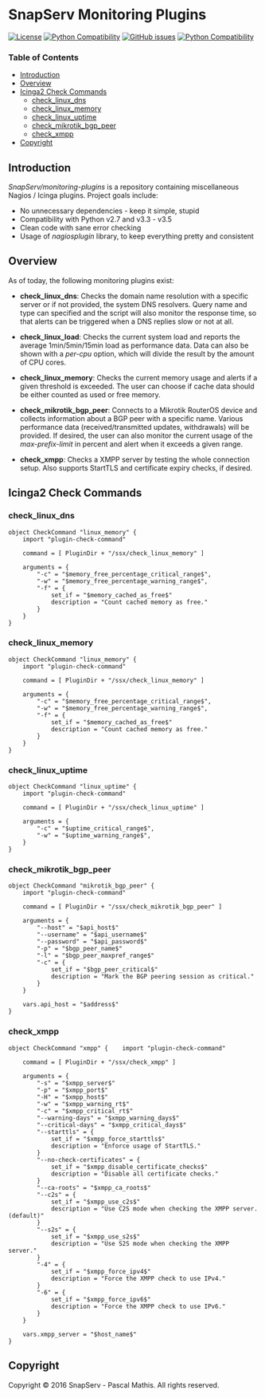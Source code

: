 # SnapServ Monitoring Plugins

[![License](http://img.shields.io/badge/license-GPL--3.0+-blue.svg)](https://github.com/SnapServ/monitoring-plugins/LICENSE.txt)
[![Python Compatibility](http://img.shields.io/badge/python_compatiblity-2.7_and_3.3--3.5-brightgreen.svg)](#)
[![GitHub issues](https://img.shields.io/github/issues/badges/shields.svg)](https://github.com/SnapServ/monitoring-plugins/issues)
[![Python Compatibility](http://img.shields.io/badge/copyright-SnapServ_--_Pascal_Mathis-lightgrey.svg)](#)

### Table of Contents

- [Introduction](#introduction)
- [Overview](#overview)
- [Icinga2 Check Commands](#icinga2-check-commands)
    - [check_linux_dns](#check_linux_dns)
    - [check_linux_memory](#check_linux_memory)
    - [check_linux_uptime](#check_linux_uptime)
    - [check_mikrotik_bgp_peer](#check_mikrotik_bgp_peer)
    - [check_xmpp](#check_xmpp)
- [Copyright](#copyright)

## Introduction

*SnapServ/monitoring-plugins* is a repository containing miscellaneous Nagios /
Icinga plugins. Project goals include:

- No unnecessary dependencies - keep it simple, stupid
- Compatibility with Python v2.7 and v3.3 - v3.5
- Clean code with sane error checking
- Usage of *nagiosplugin* library, to keep everything pretty and consistent

## Overview

As of today, the following monitoring plugins exist:

- **check_linux_dns**: Checks the domain name resolution with a specific server
  or if not provided, the system DNS resolvers. Query name and type can
  specified and the script will also monitor the response time, so that alerts
  can be triggered when a DNS replies slow or not at all.

- **check_linux_load**: Checks the current system load and reports the average
  1min/5min/15min load as performance data. Data can also be shown with a
  *per-cpu* option, which will divide the result by the amount of CPU cores.

- **check_linux_memory**: Checks the current memory usage and alerts if a given
  threshold is exceeded. The user can choose if cache data should be either
  counted as used or free memory.

- **check_mikrotik_bgp_peer**: Connects to a Mikrotik RouterOS device and
  collects information about a BGP peer with a specific name. Various
  performance data (received/transmitted updates, withdrawals) will be provided.
  If desired, the user can also monitor the current usage of the
  *max-prefix-limit* in percent and alert when it exceeds a given range.

- **check_xmpp**: Checks a XMPP server by testing the whole connection setup.
  Also supports StartTLS and certificate expiry checks, if desired.

## Icinga2 Check Commands

### check_linux_dns

```
object CheckCommand "linux_memory" {
	import "plugin-check-command"

	command = [ PluginDir + "/ssx/check_linux_memory" ]

	arguments = {
		"-c" = "$memory_free_percentage_critical_range$",
		"-w" = "$memory_free_percentage_warning_range$",
		"-f" = {
			set_if = "$memory_cached_as_free$"
			description = "Count cached memory as free."
		}
	}
}
```

### check_linux_memory

```
object CheckCommand "linux_memory" {
	import "plugin-check-command"

	command = [ PluginDir + "/ssx/check_linux_memory" ]

	arguments = {
		"-c" = "$memory_free_percentage_critical_range$",
		"-w" = "$memory_free_percentage_warning_range$",
		"-f" = {
			set_if = "$memory_cached_as_free$"
			description = "Count cached memory as free."
		}
	}
}
```

### check_linux_uptime

```
object CheckCommand "linux_uptime" {
	import "plugin-check-command"

	command = [ PluginDir + "/ssx/check_linux_uptime" ]

	arguments = {
		"-c" = "$uptime_critical_range$",
		"-w" = "$uptime_warning_range$",
	}
}
```

### check_mikrotik_bgp_peer

```
object CheckCommand "mikrotik_bgp_peer" {
	import "plugin-check-command"

	command = [ PluginDir + "/ssx/check_mikrotik_bgp_peer" ]

	arguments = {
		"--host" = "$api_host$"
		"--username" = "$api_username$"
		"--password" = "$api_password$"
		"-p" = "$bgp_peer_name$"
		"-l" = "$bgp_peer_maxpref_range$"
		"-c" = {
			set_if = "$bgp_peer_critical$"
			description = "Mark the BGP peering session as critical."
		}
	}

	vars.api_host = "$address$"
}
```

### check_xmpp

```
object CheckCommand "xmpp" {	import "plugin-check-command"

	command = [ PluginDir + "/ssx/check_xmpp" ]

	arguments = {
		"-s" = "$xmpp_server$"
		"-p" = "$xmpp_port$"
		"-H" = "$xmpp_host$"
		"-w" = "$xmpp_warning_rt$"
		"-c" = "$xmpp_critical_rt$"
		"--warning-days" = "$xmpp_warning_days$"
		"--critical-days" = "$xmpp_critical_days$"
		"--starttls" = {
			set_if = "$xmpp_force_starttls$"
			description = "Enforce usage of StartTLS."
		}
		"--no-check-certificates" = {
			set_if = "$xmpp_disable_certificate_checks$"
			description = "Disable all certificate checks."
		}
		"--ca-roots" = "$xmpp_ca_roots$"
		"--c2s" = {
			set_if = "$xmpp_use_c2s$"
			description = "Use C2S mode when checking the XMPP server. (default)"
		}
		"--s2s" = {
			set_if = "$xmpp_use_s2s$"
			description = "Use S2S mode when checking the XMPP server."
		}
		"-4" = {
			set_if = "$xmpp_force_ipv4$"
			description = "Force the XMPP check to use IPv4."
		}
		"-6" = {
			set_if = "$xmpp_force_ipv6$"
			description = "Force the XMPP check to use IPv6."
		}
	}

	vars.xmpp_server = "$host_name$"
}
```

## Copyright

Copyright &copy; 2016 SnapServ - Pascal Mathis. All rights reserved.
